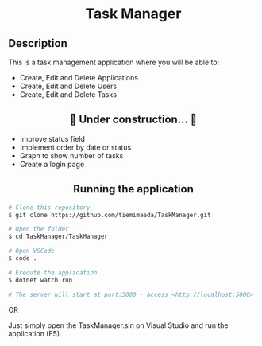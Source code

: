 <h1 align="center">Task Manager</h1>

<h2> Description </h2>

<p>This is a task management application where you will be able to:</p>

* Create, Edit and Delete Applications
* Create, Edit and Delete Users
* Create, Edit and Delete Tasks


<h2 align="center"> 🚧  Under construction...  🚧 </h2>

* Improve status field
* Implement order by date or status
* Graph to show number of tasks
* Create a login page


<h2 align="center"> Running the application </h2>

```bash
# Clone this repository
$ git clone https://github.com/tiemimaeda/TaskManager.git
```

```bash
# Open the folder
$ cd TaskManager/TaskManager

# Open VSCode
$ code .

# Execute the application
$ dotnet watch run

# The server will start at port:5000 - access <http://localhost:5000>
```

OR

Just simply open the TaskManager.sln on Visual Studio and run the application (F5).
